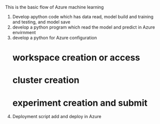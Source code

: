 This is the basic flow of Azure machine learning 

1) Develop apython code which has data read, model build and training and testing, and model save
2) develop a python program which read the model and predict in Azure envirnment
3) develop a python for Azure configuration 
     # workspace creation or access
     # cluster creation
     # experiment creation and submit
4) Deployment script add and deploy in Azure
